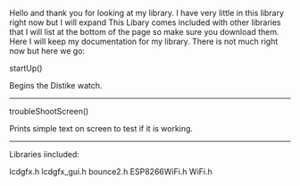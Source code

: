 Hello and thank you for looking at my library. I have very little in this library right now but I will expand This Libary comes included with other libraries that I will list at the bottom of the page so make sure you download them. Here I will keep my documentation for my library.
There is not much right now but here we go:

startUp()

Begins the Distike watch.
______________________________________________________________

troubleShootScreen()

Prints simple text on screen to test if it is working.
______________________________________________________________

Libraries iincluded:

lcdgfx.h
lcdgfx_gui.h
bounce2.h
ESP8266WiFi.h
WiFi.h

